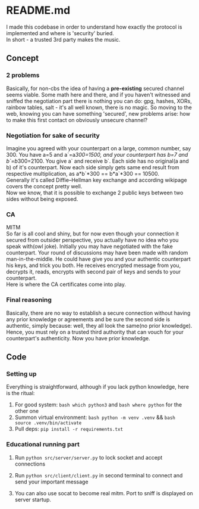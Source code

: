 # README.md  

I made this codebase in order to understand how exactly the protocol is implemented and where is 'security' buried.  
In short - a trusted 3rd party makes the music.

## Concept

### 2 problems

Basically, for non-cbs the idea of having a **pre-existing** secured channel seems viable. Some math here and there, and if you haven't witnessed and sniffed the negotiation part there is nothing you can do: gpg, hashes, XORs, rainbow tables, salt - it's all well known, there is no magic.
So moving to the web, knowing you can have something 'secured', new problems arise: how to make this first contact on obviously unsecure channel?  

### Negotiation for sake of security  

Imagine you agreed with your counterpart on a large, common number, say 300. You have a=5 and a\`=a*300=1500, and your counterpart has b=7 and b\`=b*300=2100. You give a\` and receive b\`. Each side has no original(a and b) of it's counterpart. Now each side simply gets same end result from respective multiplication, as a\*b\`*300 \=\= b\*a\`*300 \=\= 10500.  
Generally it's called Diffie–Hellman key exchange and according wikipage covers the concept pretty well.  
Now we know, that it is possible to exchange 2 public keys between two sides without being exposed.

### CA

MITM  
So far is all cool and shiny, but for now even though your connection it secured from outsider perspective, you actually have no idea who you speak with(owl joke). Initially you may have negotiated with the fake counterpart. Your round of discussions may have been made with random man-in-the-middle. He could have give you and your authentic counterpart his keys, and trick you both. He receives encrypted message from you, decrypts it, reads, encrypts with second pair of keys and sends to your counterpart.  
Here is where the CA certificates come into play.

### Final reasoning

Basically, there are no way to establish a secure connection without having any prior knowledge or agreements and be sure the second side is authentic, simply because: well, they all look the same(no prior knowledge). Hence, you must rely on a trusted third authority that can vouch for your counterpart's authenticity. Now you have prior knowledge.

## Code

### Setting up

Everything is straightforward, although if you lack python knowledge, here is the ritual:

1. For good system: `bash which python3` and `bash where python` for the other one
2. Summon virtual environment: `bash python -m venv .venv` && `bash source .venv/bin/activate`
3. Pull deps: `pip install -r requirements.txt`

### Educational running part

1. Run `python src/server/server.py` to lock socket and accept connections
2. Run `python src/client/client.py` in second terminal to connect and send your important message

6. You can also use socat to become real mitm. Port to sniff is displayed on server startup.
